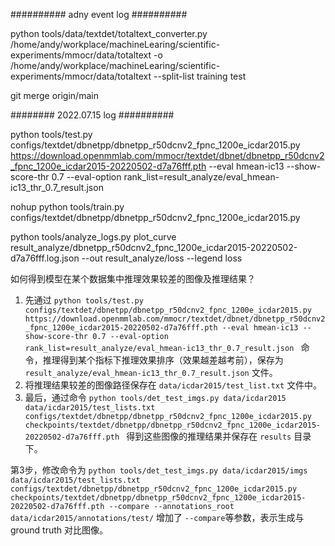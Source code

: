 
########## adny event log ##########

python tools/data/textdet/totaltext_converter.py /home/andy/workplace/machineLearing/scientific-experiments/mmocr/data/totaltext -o /home/andy/workplace/machineLearing/scientific-experiments/mmocr/data/totaltext --split-list training test


git merge origin/main  


########  2022.07.15 log  ##########

python tools/test.py configs/textdet/dbnetpp/dbnetpp_r50dcnv2_fpnc_1200e_icdar2015.py https://download.openmmlab.com/mmocr/textdet/dbnet/dbnetpp_r50dcnv2_fpnc_1200e_icdar2015-20220502-d7a76fff.pth --eval hmean-ic13 --show-score-thr 0.7 --eval-option rank_list=result_analyze/eval_hmean-ic13_thr_0.7_result.json

nohup python tools/train.py  configs/textdet/dbnetpp/dbnetpp_r50dcnv2_fpnc_1200e_icdar2015.py 

python tools/analyze_logs.py plot_curve  result_analyze/dbnetpp_r50dcnv2_fpnc_1200e_icdar2015-20220502-d7a76fff.log.json  --out result_analyze/loss --legend loss


如何得到模型在某个数据集中推理效果较差的图像及推理结果？

1. 先通过 `python tools/test.py configs/textdet/dbnetpp/dbnetpp_r50dcnv2_fpnc_1200e_icdar2015.py https://download.openmmlab.com/mmocr/textdet/dbnet/dbnetpp_r50dcnv2_fpnc_1200e_icdar2015-20220502-d7a76fff.pth --eval hmean-ic13 --show-score-thr 0.7 --eval-option rank_list=result_analyze/eval_hmean-ic13_thr_0.7_result.json
` 命令，推理得到某个指标下推理效果排序（效果越差越考前），保存为 `result_analyze/eval_hmean-ic13_thr_0.7_result.json` 文件。
2. 将推理结果较差的图像路径保存在 `data/icdar2015/test_list.txt` 文件中。
3. 最后，通过命令 `python tools/det_test_imgs.py data/icdar2015 data/icdar2015/test_lists.txt configs/textdet/dbnetpp/dbnetpp_r50dcnv2_fpnc_1200e_icdar2015.py checkpoints/textdet/dbnetpp/dbnetpp_r50dcnv2_fpnc_1200e_icdar2015-20220502-d7a76fff.pth ` 得到这些图像的推理结果并保存在 `results` 目录下。

第3步，修改命令为 `python tools/det_test_imgs.py data/icdar2015/imgs data/icdar2015/test_lists.txt configs/textdet/dbnetpp/dbnetpp_r50dcnv2_fpnc_1200e_icdar2015.py checkpoints/textdet/dbnetpp/dbnetpp_r50dcnv2_fpnc_1200e_icdar2015-20220502-d7a76fff.pth --compare --annotations_root data/icdar2015/annotations/test/`
增加了 `--compare`等参数，表示生成与ground truth 对比图像。

